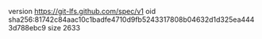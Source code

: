 version https://git-lfs.github.com/spec/v1
oid sha256:81742c84aac10c1badfe4710d9fb5243317808b04632d1d325ea4443d788ebc9
size 2633
